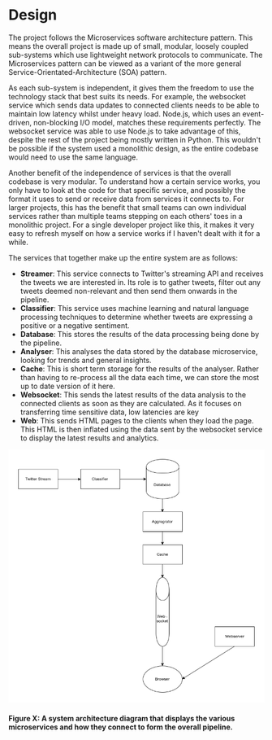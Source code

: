 # Design

The project follows the Microservices software architecture pattern. This means the overall project is made up of small, modular, loosely coupled sub-systems which use lightweight network protocols to communicate. The Microservices pattern can be viewed as a variant of the more general Service-Orientated-Architecture (SOA) pattern.

As each sub-system is independent, it gives them the freedom to use the technology stack that best suits its needs. For example, the websocket service which sends data updates to connected clients needs to be able to maintain low latency whilst under heavy load. Node.js, which uses an event-driven, non-blocking I/O model, matches these requirements perfectly. The websocket service was able to use Node.js to take advantage of this, despite the rest of the project being mostly written in Python. This wouldn't be possible if the system used a monolithic design, as the entire codebase would need to use the same language.

Another benefit of the independence of services is that the overall codebase is very modular. To understand how a certain service works, you only have to look at the code for that specific service, and possibly the format it uses to send or receive data from services it connects to. For larger projects, this has the benefit that small teams can own individual services rather than multiple teams stepping on each others' toes in a monolithic project. For a single developer project like this, it makes it very easy to refresh myself on how a service works if I haven't dealt with it for a while.

The services that together make up the entire system are as follows:
* **Streamer**: This service connects to Twitter's streaming API and receives the tweets we are interested in. Its role is to gather tweets, filter out any tweets deemed non-relevant and then send them onwards in the pipeline.
* **Classifier**: This service uses machine learning and natural language processing techniques to determine whether tweets are expressing a positive or a negative sentiment.
* **Database**: This stores the results of the data processing being done by the pipeline.
* **Analyser**: This analyses the data stored by the database microservice, looking for trends and general insights.
* **Cache**: This is short term storage for the results of the analyser. Rather than having to re-process all the data each time, we can store the most up to date version of it here.
* **Websocket**: This sends the latest results of the data analysis to the connected clients as soon as they are calculated. As it focuses on transferring time sensitive data, low latencies are key
* **Web**: This sends HTML pages to the clients when they load the page. This HTML is then inflated using the data sent by the websocket service to display the latest results and analytics.

![corpus @ 1.0](images/arch.png)
#### Figure X: A system architecture diagram that displays the various microservices and how they connect to form the overall pipeline.
